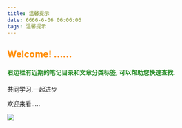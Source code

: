 ```yaml
---
title: 温馨提示 
date: 6666-6-06 06:06:06
tags: 温馨提示
---
```


<h2 style="color: #FF8C00;">Welcome! ......</h2><h4 style="color: #228B22;">右边栏有近期的笔记目录和文章分类标签, 可以帮助您快速查找.</h4>

共同学习,一起进步



欢迎来看.....

![](https://timgsa.baidu.com/timg?image&quality=80&size=b9999_10000&sec=1526404796382&di=f3ee402665fe613c411e8dd74fe83c5d&imgtype=0&src=http%3A%2F%2Fpic.58pic.com%2F58pic%2F15%2F58%2F55%2F84y58PICBIV_1024.jpg)